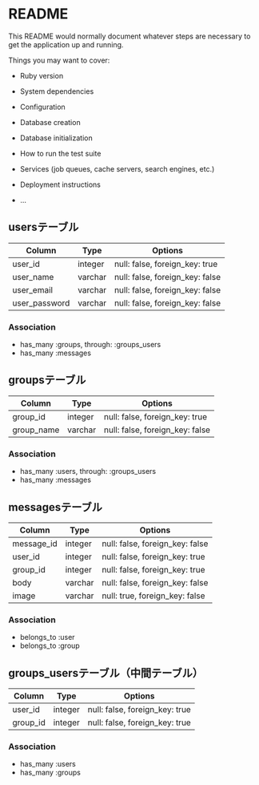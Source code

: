 # README

This README would normally document whatever steps are necessary to get the
application up and running.

Things you may want to cover:

* Ruby version

* System dependencies

* Configuration

* Database creation

* Database initialization

* How to run the test suite

* Services (job queues, cache servers, search engines, etc.)

* Deployment instructions

* ...

## usersテーブル
|Column|Type|Options|
|------|----|-------|
|user_id|integer|null: false, foreign_key: true|
|user_name|varchar|null: false, foreign_key: false|
|user_email|varchar|null: false, foreign_key: false|
|user_password|varchar|null: false, foreign_key: false|
### Association
- has_many :groups, through: :groups_users
- has_many :messages

## groupsテーブル
|Column|Type|Options|
|------|----|-------|
|group_id|integer|null: false, foreign_key: true|
|group_name|varchar|null: false, foreign_key: false|
### Association
- has_many :users, through: :groups_users
- has_many :messages

## messagesテーブル
|Column|Type|Options|
|------|----|-------|
|message_id|integer|null: false, foreign_key: false|
|user_id|integer|null: false, foreign_key: true|
|group_id|integer|null: false, foreign_key: true|
|body|varchar|null: false, foreign_key: false|
|image|varchar|null: true, foreign_key: false|
### Association
- belongs_to :user
- belongs_to :group

## groups_usersテーブル（中間テーブル）
|Column|Type|Options|
|------|----|-------|
|user_id|integer|null: false, foreign_key: true|
|group_id|integer|null: false, foreign_key: true|
### Association
- has_many :users
- has_many :groups